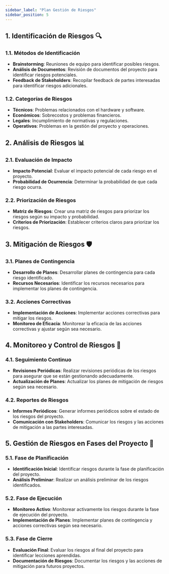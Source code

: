 ```yaml
---
sidebar_label: "Plan Gestión de Riesgos"
sidebar_position: 5
---
```


## 1. Identificación de Riesgos 🔍

### 1.1. Métodos de Identificación
- **Brainstorming**: Reuniones de equipo para identificar posibles riesgos.
- **Análisis de Documentos**: Revisión de documentos del proyecto para identificar riesgos potenciales.
- **Feedback de Stakeholders**: Recopilar feedback de partes interesadas para identificar riesgos adicionales.

### 1.2. Categorías de Riesgos
- **Técnicos**: Problemas relacionados con el hardware y software.
- **Económicos**: Sobrecostos y problemas financieros.
- **Legales**: Incumplimiento de normativas y regulaciones.
- **Operativos**: Problemas en la gestión del proyecto y operaciones.

## 2. Análisis de Riesgos 📊

### 2.1. Evaluación de Impacto
- **Impacto Potencial**: Evaluar el impacto potencial de cada riesgo en el proyecto.
- **Probabilidad de Ocurrencia**: Determinar la probabilidad de que cada riesgo ocurra.

### 2.2. Priorización de Riesgos
- **Matriz de Riesgos**: Crear una matriz de riesgos para priorizar los riesgos según su impacto y probabilidad.
- **Criterios de Priorización**: Establecer criterios claros para priorizar los riesgos.

## 3. Mitigación de Riesgos 🛡️

### 3.1. Planes de Contingencia
- **Desarrollo de Planes**: Desarrollar planes de contingencia para cada riesgo identificado.
- **Recursos Necesarios**: Identificar los recursos necesarios para implementar los planes de contingencia.

### 3.2. Acciones Correctivas
- **Implementación de Acciones**: Implementar acciones correctivas para mitigar los riesgos.
- **Monitoreo de Eficacia**: Monitorear la eficacia de las acciones correctivas y ajustar según sea necesario.

## 4. Monitoreo y Control de Riesgos 🔄

### 4.1. Seguimiento Continuo
- **Revisiones Periódicas**: Realizar revisiones periódicas de los riesgos para asegurar que se están gestionando adecuadamente.
- **Actualización de Planes**: Actualizar los planes de mitigación de riesgos según sea necesario.

### 4.2. Reportes de Riesgos
- **Informes Periódicos**: Generar informes periódicos sobre el estado de los riesgos del proyecto.
- **Comunicación con Stakeholders**: Comunicar los riesgos y las acciones de mitigación a las partes interesadas.

## 5. Gestión de Riesgos en Fases del Proyecto 📅

### 5.1. Fase de Planificación
- **Identificación Inicial**: Identificar riesgos durante la fase de planificación del proyecto.
- **Análisis Preliminar**: Realizar un análisis preliminar de los riesgos identificados.

### 5.2. Fase de Ejecución
- **Monitoreo Activo**: Monitorear activamente los riesgos durante la fase de ejecución del proyecto.
- **Implementación de Planes**: Implementar planes de contingencia y acciones correctivas según sea necesario.

### 5.3. Fase de Cierre
- **Evaluación Final**: Evaluar los riesgos al final del proyecto para identificar lecciones aprendidas.
- **Documentación de Riesgos**: Documentar los riesgos y las acciones de mitigación para futuros proyectos.
